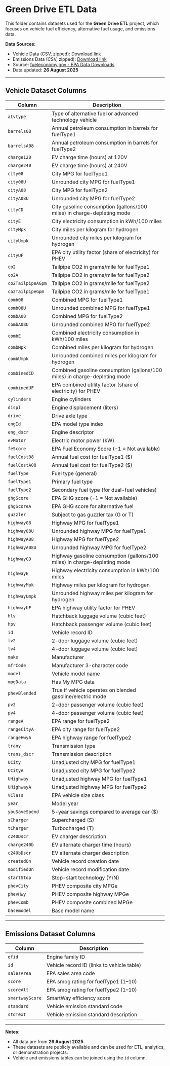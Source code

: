 # Green Drive ETL Data

This folder contains datasets used for the **Green Drive ETL** project, which focuses on vehicle fuel efficiency, alternative fuel usage, and emissions data.  

**Data Sources:**  
- Vehicle Data (CSV, zipped): [Download link](https://www.fueleconomy.gov/feg/epadata/vehicles.csv.zip)  
- Emissions Data (CSV, zipped): [Download link](https://www.fueleconomy.gov/feg/epadata/emissions.csv.zip)  
- Source: [fueleconomy.gov - EPA Data Downloads](https://www.fueleconomy.gov/feg/download.shtml)  
- Data updated: **26 August 2025**

---

## **Vehicle Dataset Columns**

| Column | Description |
|--------|-------------|
| `atvtype` | Type of alternative fuel or advanced technology vehicle |
| `barrels08` | Annual petroleum consumption in barrels for fuelType1 |
| `barrelsA08` | Annual petroleum consumption in barrels for fuelType2 |
| `charge120` | EV charge time (hours) at 120V |
| `charge240` | EV charge time (hours) at 240V |
| `city08` | City MPG for fuelType1 |
| `city08U` | Unrounded city MPG for fuelType1 |
| `cityA08` | City MPG for fuelType2 |
| `cityA08U` | Unrounded city MPG for fuelType2 |
| `cityCD` | City gasoline consumption (gallons/100 miles) in charge-depleting mode |
| `cityE` | City electricity consumption in kWh/100 miles |
| `cityMpk` | City miles per kilogram for hydrogen |
| `cityUmpk` | Unrounded city miles per kilogram for hydrogen |
| `cityUF` | EPA city utility factor (share of electricity) for PHEV |
| `co2` | Tailpipe CO2 in grams/mile for fuelType1 |
| `co2A` | Tailpipe CO2 in grams/mile for fuelType2 |
| `co2TailpipeAGpm` | Tailpipe CO2 in grams/mile for fuelType2 |
| `co2TailpipeGpm` | Tailpipe CO2 in grams/mile for fuelType1 |
| `comb08` | Combined MPG for fuelType1 |
| `comb08U` | Unrounded combined MPG for fuelType1 |
| `combA08` | Combined MPG for fuelType2 |
| `combA08U` | Unrounded combined MPG for fuelType2 |
| `combE` | Combined electricity consumption in kWh/100 miles |
| `combMpk` | Combined miles per kilogram for hydrogen |
| `combUmpk` | Unrounded combined miles per kilogram for hydrogen |
| `combinedCD` | Combined gasoline consumption (gallons/100 miles) in charge-depleting mode |
| `combinedUF` | EPA combined utility factor (share of electricity) for PHEV |
| `cylinders` | Engine cylinders |
| `displ` | Engine displacement (liters) |
| `drive` | Drive axle type |
| `engId` | EPA model type index |
| `eng_dscr` | Engine descriptor |
| `evMotor` | Electric motor power (kW) |
| `feScore` | EPA Fuel Economy Score (-1 = Not available) |
| `fuelCost08` | Annual fuel cost for fuelType1 ($) |
| `fuelCostA08` | Annual fuel cost for fuelType2 ($) |
| `fuelType` | Fuel type (general) |
| `fuelType1` | Primary fuel type |
| `fuelType2` | Secondary fuel type (for dual-fuel vehicles) |
| `ghgScore` | EPA GHG score (-1 = Not available) |
| `ghgScoreA` | EPA GHG score for alternative fuel |
| `guzzler` | Subject to gas guzzler tax (G or T) |
| `highway08` | Highway MPG for fuelType1 |
| `highway08U` | Unrounded highway MPG for fuelType1 |
| `highwayA08` | Highway MPG for fuelType2 |
| `highwayA08U` | Unrounded highway MPG for fuelType2 |
| `highwayCD` | Highway gasoline consumption (gallons/100 miles) in charge-depleting mode |
| `highwayE` | Highway electricity consumption in kWh/100 miles |
| `highwayMpk` | Highway miles per kilogram for hydrogen |
| `highwayUmpk` | Unrounded highway miles per kilogram for hydrogen |
| `highwayUF` | EPA highway utility factor for PHEV |
| `hlv` | Hatchback luggage volume (cubic feet) |
| `hpv` | Hatchback passenger volume (cubic feet) |
| `id` | Vehicle record ID |
| `lv2` | 2-door luggage volume (cubic feet) |
| `lv4` | 4-door luggage volume (cubic feet) |
| `make` | Manufacturer |
| `mfrCode` | Manufacturer 3-character code |
| `model` | Vehicle model name |
| `mpgData` | Has My MPG data |
| `phevBlended` | True if vehicle operates on blended gasoline/electric mode |
| `pv2` | 2-door passenger volume (cubic feet) |
| `pv4` | 4-door passenger volume (cubic feet) |
| `rangeA` | EPA range for fuelType2 |
| `rangeCityA` | EPA city range for fuelType2 |
| `rangeHwyA` | EPA highway range for fuelType2 |
| `trany` | Transmission type |
| `trans_dscr` | Transmission description |
| `UCity` | Unadjusted city MPG for fuelType1 |
| `UCityA` | Unadjusted city MPG for fuelType2 |
| `UHighway` | Unadjusted highway MPG for fuelType1 |
| `UHighwayA` | Unadjusted highway MPG for fuelType2 |
| `VClass` | EPA vehicle size class |
| `year` | Model year |
| `youSaveSpend` | 5-year savings compared to average car ($) |
| `sCharger` | Supercharged (S) |
| `tCharger` | Turbocharged (T) |
| `c240Dscr` | EV charger description |
| `charge240b` | EV alternate charger time (hours) |
| `c240bDscr` | EV alternate charger description |
| `createdOn` | Vehicle record creation date |
| `modifiedOn` | Vehicle record modification date |
| `startStop` | Stop-start technology (Y/N) |
| `phevCity` | PHEV composite city MPGe |
| `phevHwy` | PHEV composite highway MPGe |
| `phevComb` | PHEV composite combined MPGe |
| `basemodel` | Base model name |

---

## **Emissions Dataset Columns**

| Column | Description |
|--------|-------------|
| `efid` | Engine family ID |
| `id` | Vehicle record ID (links to vehicle table) |
| `salesArea` | EPA sales area code |
| `score` | EPA smog rating for fuelType1 (1–10) |
| `scoreAlt` | EPA smog rating for fuelType2 (1–10) |
| `smartwayScore` | SmartWay efficiency score |
| `standard` | Vehicle emission standard code |
| `stdText` | Vehicle emission standard description |

---

**Notes:**  
- All data are from **26 August 2025**.  
- These datasets are publicly available and can be used for ETL, analytics, or demonstration projects.  
- Vehicle and emissions tables can be joined using the `id` column.
